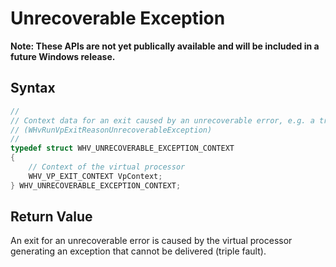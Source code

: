 # Unrecoverable Exception
**Note: These APIs are not yet publically available and will be included in a future Windows release.**

## Syntax
```C
//
// Context data for an exit caused by an unrecoverable error, e.g. a triple fault
// (WHvRunVpExitReasonUnrecoverableException)
//
typedef struct WHV_UNRECOVERABLE_EXCEPTION_CONTEXT
{
    // Context of the virtual processor
    WHV_VP_EXIT_CONTEXT VpContext;
} WHV_UNRECOVERABLE_EXCEPTION_CONTEXT;
```

## Return Value
An exit for an unrecoverable error is caused by the virtual processor generating an exception that cannot be delivered (triple fault). 